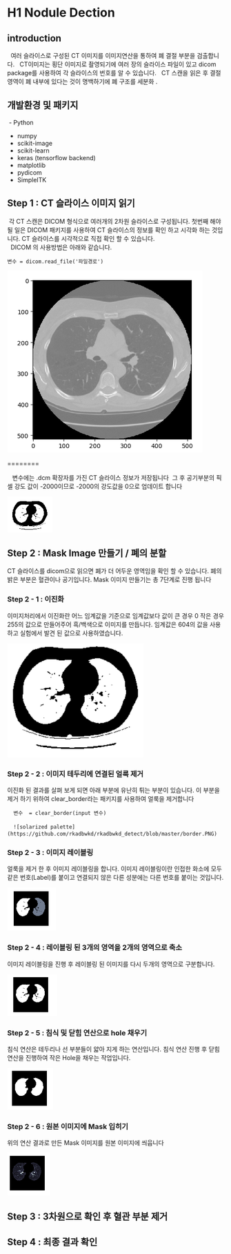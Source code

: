 # H1 Nodule Dection 


## introduction
  
   여러 슬라이스로 구성된 CT 이미지를 이미지연산을 통하여 폐 결절 부분을 검출합니다. 
   CT이미지는 횡단 이미지로 촬영되기에 여러 장의 슬라이스 파일이 있고 dicom package를 사용하여 각 슬라이스의 번호를 알 수 있습니다.
   CT 스캔을 읽은 후 결절 영역이 폐 내부에 있다는 것이 명백하기에 폐 구조를 세분화 .



## 개발환경 및 패키지

  - Python
  - numpy
  - scikit-image
  - scikit-learn
  - keras (tensorflow backend)
  - matplotlib
  - pydicom
  - SimpleITK
  
  
 
  

## Step 1 : CT 슬라이스 이미지 읽기 

  
  각 CT 스캔은 DICOM 형식으로 여러개의 2차원 슬라이스로 구성됩니다.
  첫번째 해야 될 일은 DICOM 패키지를 사용하여 CT 슬라이스의 정보를 확인 하고 시각화 하는 것입니다.
  CT 슬라이스를 시각적으로 직접 확인 할 수 있습니다.  
  
  DICOM 의 사용방법은 아래와 같습니다.

    변수 = dicom.read_file('파일경로')
    
    
![solarized palette](https://github.com/rkadbwkd/rkadbwkd_detect/blob/master/CT_Slice_Image.PNG)


========

  
  변수에는 .dcm 확장자를 가진 CT 슬라이스 정보가 저장됩니다
  그 후 공기부분의 픽셀 강도 값이 -2000이므로 -2000의 강도값을 0으로 업데이트 합니다
  
![solarized palette](https://github.com/rkadbwkd/rkadbwkd_detect/blob/master/Air_delect.PNG)
  
  
  
## Step 2 : Mask Image 만들기 / 폐의 분할

  CT 슬라이스를 dicom으로 읽으면 폐가 더 어두운 영역임을 확인 할 수 있습니다.
  폐의 밝은 부분은 혈관이나 공기입니다. Mask 이미지 만들기는 총 7단계로 진행 됩니다
  
### Step 2 - 1 : 이진화

  이미지처리에서 이진화란 어느 임계값을 기준으로 임계값보다 값이 큰 경우 0
  작은 경우 255의 값으로 만들어주어 흑/백색으로 이미지를 만듭니다.
  임계값은 604의 값을 사용하고 실험에서 발견 된 값으로 사용하였습니다.
  
  ![solarized palette](https://github.com/rkadbwkd/rkadbwkd_detect/blob/master/Binary.PNG)


### Step 2 - 2 : 이미지 테두리에 연결된 얼룩 제거

이진화 된 결과를 살펴 보게 되면 아래 부분에 유난히 튀는 부분이 있습니다.
이 부분을 제거 하기 위하여 clear_border라는 패키지를 사용하여 얼룩을 제거합니다




	  변수  = clear_border(input 변수)
	  
	  ![solarized palette](https://github.com/rkadbwkd/rkadbwkd_detect/blob/master/border.PNG)



### Step 2 - 3 : 이미지 레이블링

얼룩을 제거 한 후 이미지 레이블링을 합니다. 
이미지 레이블링이란 인접한 화소에 모두 같은 번호(Label)를 붙이고 연결되지 않은 다른 성분에는 다른 번호를 붙이는 것입니다.


![solarized palette](https://github.com/rkadbwkd/rkadbwkd_detect/blob/master/labeling.PNG)




### Step 2 - 4 : 레이블링 된 3개의 영역을 2개의 영역으로 축소

이미지 레이블링을 진행 후 레이블링 된 이미지를 다시 두개의 영역으로 구분합니다.

![solarized palette](https://github.com/rkadbwkd/rkadbwkd_detect/blob/master/border.PNG)





### Step 2 - 5 : 침식 및 닫힘 연산으로 hole 채우기


침식 연산은 테두리나 선 부분들이 얇아 지게 하는 연산입니다.
침식 연산 진행 후 닫힘 연산을 진행하여 작은 Hole을 채우는 작업입니다.

![solarized palette](https://github.com/rkadbwkd/rkadbwkd_detect/blob/master/step6.PNG)



### Step 2 - 6 :  원본 이미지에 Mask 입히기


위의 연산 결과로 만든 Mask 이미지를 원본 이미지에 씌웁니다


![solarized palette](https://github.com/rkadbwkd/rkadbwkd_detect/blob/master/SuperImpose.PNG)


## Step 3 : 3차원으로 확인 후 혈관 부분 제거




## Step 4 : 최종 결과 확인


















  
  

  







